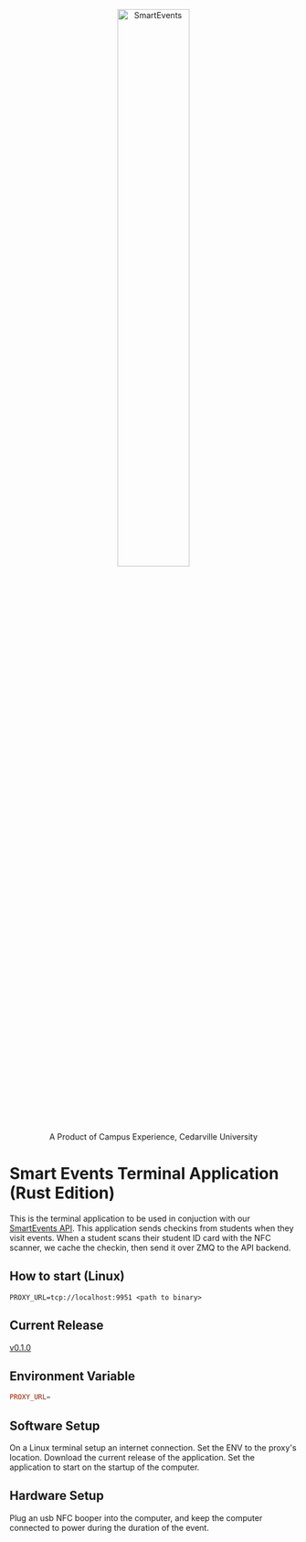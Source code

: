 <p align="center">
  <img src="https://user-images.githubusercontent.com/38381688/115948145-4e451080-a49a-11eb-8027-9db71f47618c.png" alt="SmartEvents" width="50%">
</p>
<p align="center">
  A Product of Campus Experience, Cedarville University
</p>

# Smart Events Terminal Application (Rust Edition)

This is the terminal application to be used in conjuction with our [SmartEvents API](https://github.com/CreativeSolutionsGroup/smart-events-api). This application sends checkins from students when they visit events. When a student scans their student ID card with the NFC scanner, we cache the checkin, then send it over ZMQ to the API backend.

## How to start (Linux)

```
PROXY_URL=tcp://localhost:9951 <path to binary>
```

## Current Release

[v0.1.0](https://github.com/CreativeSolutionsGroup/smart-events-rust-terminal/releases/tag/v0.1.0)

## Environment Variable

```toml
PROXY_URL=
```

## Software Setup

On a Linux terminal setup an internet connection. Set the ENV to the proxy's location. Download the current release of the application. Set the application to start on the startup of the computer.

## Hardware Setup

Plug an usb NFC booper into the computer, and keep the computer connected to power during the duration of the event.
